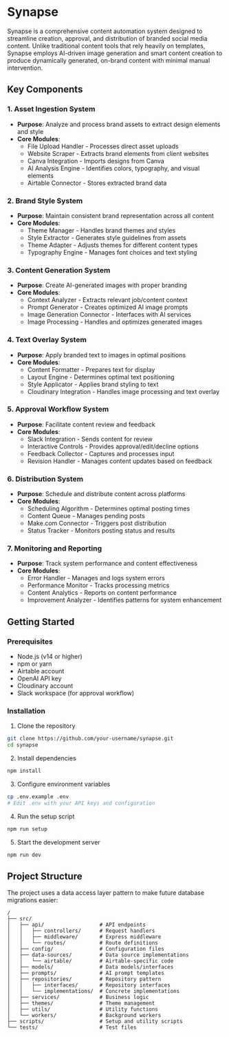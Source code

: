 # Synapse

Synapse is a comprehensive content automation system designed to streamline creation, approval, and distribution of branded social media content. Unlike traditional content tools that rely heavily on templates, Synapse employs AI-driven image generation and smart content creation to produce dynamically generated, on-brand content with minimal manual intervention.

## Key Components

### 1. Asset Ingestion System
- **Purpose**: Analyze and process brand assets to extract design elements and style
- **Core Modules**:
  - File Upload Handler - Processes direct asset uploads
  - Website Scraper - Extracts brand elements from client websites
  - Canva Integration - Imports designs from Canva
  - AI Analysis Engine - Identifies colors, typography, and visual elements
  - Airtable Connector - Stores extracted brand data

### 2. Brand Style System
- **Purpose**: Maintain consistent brand representation across all content
- **Core Modules**:
  - Theme Manager - Handles brand themes and styles
  - Style Extractor - Generates style guidelines from assets
  - Theme Adapter - Adjusts themes for different content types
  - Typography Engine - Manages font choices and text styling

### 3. Content Generation System
- **Purpose**: Create AI-generated images with proper branding
- **Core Modules**:
  - Context Analyzer - Extracts relevant job/content context
  - Prompt Generator - Creates optimized AI image prompts
  - Image Generation Connector - Interfaces with AI services
  - Image Processing - Handles and optimizes generated images

### 4. Text Overlay System
- **Purpose**: Apply branded text to images in optimal positions
- **Core Modules**:
  - Content Formatter - Prepares text for display
  - Layout Engine - Determines optimal text positioning
  - Style Applicator - Applies brand styling to text
  - Cloudinary Integration - Handles image processing and text overlay

### 5. Approval Workflow System
- **Purpose**: Facilitate content review and feedback
- **Core Modules**:
  - Slack Integration - Sends content for review
  - Interactive Controls - Provides approval/edit/decline options
  - Feedback Collector - Captures and processes input
  - Revision Handler - Manages content updates based on feedback

### 6. Distribution System
- **Purpose**: Schedule and distribute content across platforms
- **Core Modules**:
  - Scheduling Algorithm - Determines optimal posting times
  - Content Queue - Manages pending posts
  - Make.com Connector - Triggers post distribution
  - Status Tracker - Monitors posting status and results

### 7. Monitoring and Reporting
- **Purpose**: Track system performance and content effectiveness
- **Core Modules**:
  - Error Handler - Manages and logs system errors
  - Performance Monitor - Tracks processing metrics
  - Content Analytics - Reports on content performance
  - Improvement Analyzer - Identifies patterns for system enhancement

## Getting Started

### Prerequisites
- Node.js (v14 or higher)
- npm or yarn
- Airtable account
- OpenAI API key
- Cloudinary account
- Slack workspace (for approval workflow)

### Installation
1. Clone the repository
```bash
git clone https://github.com/your-username/synapse.git
cd synapse
```

2. Install dependencies
```bash
npm install
```

3. Configure environment variables
```bash
cp .env.example .env
# Edit .env with your API keys and configuration
```

4. Run the setup script
```bash
npm run setup
```

5. Start the development server
```bash
npm run dev
```

## Project Structure

The project uses a data access layer pattern to make future database migrations easier:

```
/
├── src/
│   ├── api/                  # API endpoints
│   │   ├── controllers/      # Request handlers
│   │   ├── middleware/       # Express middleware
│   │   └── routes/           # Route definitions
│   ├── config/               # Configuration files
│   ├── data-sources/         # Data source implementations
│   │   └── airtable/         # Airtable-specific code
│   ├── models/               # Data models/interfaces
│   ├── prompts/              # AI prompt templates
│   ├── repositories/         # Repository pattern
│   │   ├── interfaces/       # Repository interfaces
│   │   └── implementations/  # Concrete implementations
│   ├── services/             # Business logic
│   ├── themes/               # Theme management
│   ├── utils/                # Utility functions
│   └── workers/              # Background workers
├── scripts/                  # Setup and utility scripts
└── tests/                    # Test files
```